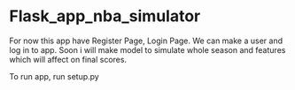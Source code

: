 # Flask_app_nba_simulator
For now this app have Register Page, Login Page. 
We can make a user and log in to app.
Soon i will make model to simulate whole season and features which will affect on final scores.
 
 To run app, run setup.py
